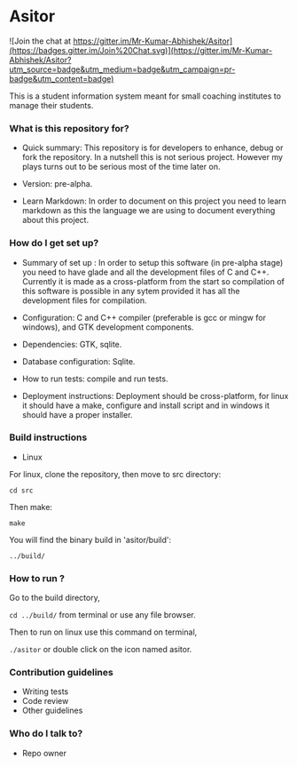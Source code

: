 # Asitor #

![Join the chat at https://gitter.im/Mr-Kumar-Abhishek/Asitor](https://badges.gitter.im/Join%20Chat.svg)](https://gitter.im/Mr-Kumar-Abhishek/Asitor?utm_source=badge&utm_medium=badge&utm_campaign=pr-badge&utm_content=badge)

This is a student information system meant for small coaching institutes to manage their students.

### What is this repository for? ###

* Quick summary: This repository is for developers to enhance, debug or fork the repository. In a nutshell this is not serious project. However my plays turns out to be serious most of the time later on.

* Version: pre-alpha.

* Learn Markdown: In order to document on this project you need to learn markdown as this the language we are using to document everything about this project.

### How do I get set up? ###

* Summary of set up : In order to setup this software (in pre-alpha stage) you need to have glade and all the development files of C and C++. Currently it is made as a cross-platform from the start so compilation of this software is possible in any sytem provided it has all the development files for compilation.

* Configuration: C and C++ compiler (preferable is gcc or mingw for windows), and GTK development components. 
* Dependencies: GTK, sqlite.
* Database configuration: Sqlite.
* How to run tests: compile and run tests.
* Deployment instructions: Deployment should be cross-platform, for linux it should have a make, configure and install script and in windows it should have a proper installer.

### Build instructions

* Linux

For linux, clone the repository, then move to src directory:

`cd src`

Then make:

`make`

You will find the binary build in 'asitor/build':

`../build/`

### How to run ?

Go to the build directory,

`cd ../build/` from terminal or use any file browser.

Then to run on linux use this command on terminal,

`./asitor` or double click on the icon named asitor.

### Contribution guidelines ###

* Writing tests
* Code review
* Other guidelines

### Who do I talk to? ###

* Repo owner